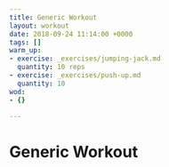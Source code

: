 ```yaml
---
title: Generic Workout
layout: workout
date: 2018-09-24 11:14:00 +0000
tags: []
warm_up:
- exercise: _exercises/jumping-jack.md
  quantity: 10 reps
- exercise: _exercises/push-up.md
  quantity: 10
wod:
- {}

---
```

# Generic Workout